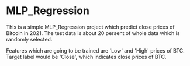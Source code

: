 # MLP_Regression

This is a simple MLP_Regression project which predict close prices of Bitcoin in 2021.
The test data is about 20 persent of whole data which is randomly selected.

Features which are going to be trained are 'Low' and 'High' prices of BTC.
Target label would be 'Close', which indicates close prices of BTC.
